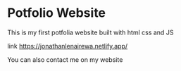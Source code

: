 # Potfolio Website

This is my first potfolia website built with html css and JS

link https://jonathanlenairewa.netlify.app/

You can also contact me on my website
